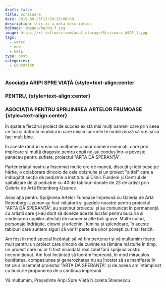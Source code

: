 ```yaml
---
draft: false
title: Scrisoare
date: 2019-09-25T11:28:32+06:00
description: this is a meta description
bgImage: images/bg/bg-3.jpg
image: https://rf-software.com/asaf_storage/Scrisoare_ASAF_1.jpg
tags:
  - water
  - new
  - help
type: post
categories:
  - Education
---
```

### Asociația ARIPI SPRE VIAȚĂ {style=text-align:center

### PENTRU, {style=text-align:center}

### ASOCIAȚIA PENTRU SPRIJINIREA ARTELOR FRUMOASE {style=text-align:center}

În spatele fiecărui proiect de succes există mai mulți oameni care prin ceea ce fac și datorită modului în care mișcă lucrurile te mobilizează să vrei și să faci mult bine.

În aceste rânduri vreau să mulțumesc unor oameni minunați, care prin
implicare și multă dragoste pentru copii ne-au condus într-o poveste panaceu
pentru suflete, proiectul "ARTA DĂ SPERANȚĂ".

Parteneriatul nostru a însemnat multe ore de muncă, discuții și idei puse
pe hârtie, o colaborare dincolo de cele obișnuite și un proiect "altfel" care a
îmbogățit secția de pediatrie a lnstitutului Clinic Fundeni și Centrul de spitalizare
de zi pediatrie cu 40 de tablouri donate de 23 de artiști prin Galeria de Artă
Rotenberg-Uzunov.

Asociația pentru Sprijinirea Artelor Fumoase împreună cu Galeria de Artă
Rotenberg-Uzunov au fost inițiatorii și gazdele noastre pentru proiectul "ARTA
DĂ SPERANȚĂ", au susținut proiectul și au comunicat în permanență cu artiștii
care și-au dorit să doneze aceste lucrări pentru bucuria și vindecarea copiilor
afectați de cancer și alte boli grave. Multe culori, personaje îndrăgite, clowni și
arlechini, lumina și splendoare, în aceste tablouri care suntem siguri că vor fi
parte ale unor povești cu final fericit.


Am fost în mod special încântați să vă fim parteneri și vă mulțumim foarte
mult pentru un proiect care dincolo de cuvinte va rămâne mărturie în timp, un
proiect care nu ar fi fost niciodată realizabil fără sprijinul vostru necondiționat.
Am fost încântați să lucrăm împreună, în mod miraculos bunătatea,
compasiunea și generozitatea nu au încetat să se manifeste în tot ce a însemnat
proiectul "ARTA DĂ SPERANȚĂ" și de aceea am întâmpinat cu bucurie
propunerea de a continua împreună.


Vă mulțumim,
Președinte Aripi Spre Viață
Nicoleta Stoenescu